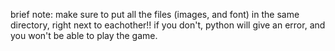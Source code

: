 brief note:
make sure to put all the files (images, and font) in the same directory, right next to eachother!!
if you don't, python will give an error, and you won't be able to play the game.
